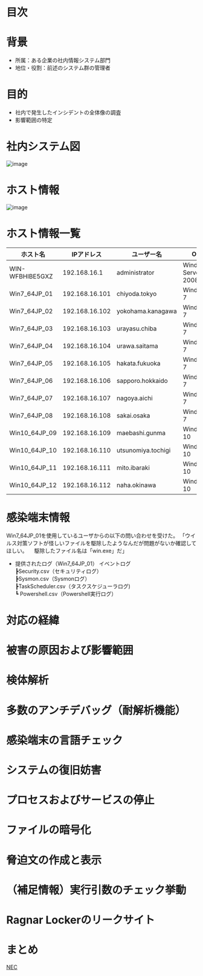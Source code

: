 # 目次

# 背景
  - 所属：ある企業の社内情報システム部門
  - 地位・役割：前述のシステム群の管理者

# 目的
  - 社内で発生したインシデントの全体像の調査
  - 影響範囲の特定

# 社内システム図
![image](https://github.com/user-attachments/assets/6e2ab38a-c0a9-4336-99d9-446cd2f17c19)

# ホスト情報
![image](https://github.com/user-attachments/assets/005110ce-50aa-422f-ae16-ad0bab7a3537)

# ホスト情報一覧

| ホスト名             | IPアドレス       | ユーザー名           | OS                    |
|----------------------|------------------|----------------------|-----------------------|
| WIN-WFBHIBE5GXZ      | 192.168.16.1     | administrator        | Windows Server 2008   |
| Win7_64JP_01         | 192.168.16.101   | chiyoda.tokyo        | Windows 7             |
| Win7_64JP_02         | 192.168.16.102   | yokohama.kanagawa    | Windows 7             |
| Win7_64JP_03         | 192.168.16.103   | urayasu.chiba        | Windows 7             |
| Win7_64JP_04         | 192.168.16.104   | urawa.saitama        | Windows 7             |
| Win7_64JP_05         | 192.168.16.105   | hakata.fukuoka       | Windows 7             |
| Win7_64JP_06         | 192.168.16.106   | sapporo.hokkaido     | Windows 7             |
| Win7_64JP_07         | 192.168.16.107   | nagoya.aichi         | Windows 7             |
| Win7_64JP_08         | 192.168.16.108   | sakai.osaka          | Windows 7             |
| Win10_64JP_09        | 192.168.16.109   | maebashi.gunma       | Windows 10            |
| Win10_64JP_10        | 192.168.16.110   | utsunomiya.tochigi   | Windows 10            |
| Win10_64JP_11        | 192.168.16.111   | mito.ibaraki         | Windows 10            |
| Win10_64JP_12        | 192.168.16.112   | naha.okinawa         | Windows 10            |

# 感染端末情報
Win7_64JP_01を使⽤しているユーザからの以下の問い合わせを受けた。
「ウイルス対策ソフトが怪しいファイルを駆除したようなんだが問題がないか確認してほしい。
　駆除したファイル名は「win.exe」だ」

- 提供されたログ（Win7_64JP_01）
  イベントログ  
 ┣Security.csv（セキュリティログ）  
 ┣Sysmon.csv（Sysmonログ）  
 ┣TaskScheduler.csv（タスクスケジューラログ)  
 ┗ Powershell.csv（Powershell実⾏ログ）


# 対応の経緯
# 被害の原因および影響範囲
# 検体解析
# 多数のアンチデバッグ（耐解析機能）
# 感染端末の言語チェック
# システムの復旧妨害
# プロセスおよびサービスの停止
# ファイルの暗号化
# 脅迫文の作成と表示
# （補足情報）実行引数のチェック挙動
# Ragnar Lockerのリークサイト
# まとめ
[NEC](https://jpn.nec.com/cybersecurity/blog/210305/index.html)
